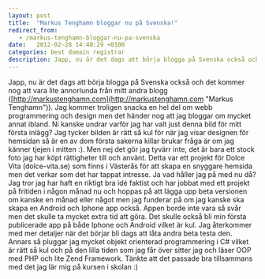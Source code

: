 ```yaml
---
layout: post
title:  "Markus Tenghamn bloggar nu på Svenska!"
redirect_from:
   - /markus-tenghamn-bloggar-nu-pa-svenska
date:   2012-02-28 14:40:29 +0100
categories: best domain registrar
description: Japp, nu är det dags att börja blogga på Svenska också och det kommer nog att vara lite annorlunda från mitt andra blogg (
---
```


Japp, nu är det dags att börja blogga på Svenska också och det kommer nog att vara lite annorlunda från mitt andra blogg ([http://markustenghamn.com](http://markustenghamn.com "Markus Tenghamn")). Jag kommer troligen snacka en hel del om webb programmering och design men det händer nog att jag bloggar om mycket annat ibland. Ni kanske undrar varför jag har valt just denna bild för mitt första inlägg? Jag tycker bilden är rätt så kul för när jag visar designen för hemsidan så är en av dom första sakerna killar brukar fråga är om jag känner tjejen i mitten :). Men nej det gör jag tyvärr inte, det är bara ett stock foto jag har köpt rättigheter till och använt. Detta var ett projekt för Dolce Vita (dolce-vita.se) som finns i Västerås för att skapa en snyggare hemsida men det verkar som det har tappat intresse. Ja vad håller jag på med nu då? Jag tror jag har haft en riktigt bra idé faktist och har jobbat med ett projekt på fritiden i någon månad nu och hoppas på att lägga upp beta versionen om kanske en månad eller något men jag funderar på om jag kanske ska skapa en Android och Iphone app också. Appen borde inte vara så svår men det skulle ta mycket extra tid att göra. Det skulle också bli min första publicerade app på både Iphone och Android vilket är kul. Jag återkommer med mer detaljer när det börjar bli dags att låta andra beta testa den. Annars så pluggar jag mycket objekt orienterad programmering i C# vilket är rätt så kul och på den lilla tiden som jag får över sitter jag och läser OOP med PHP och lite Zend Framework. Tänkte att det passade bra tillsammans med det jag lär mig på kursen i skolan :)